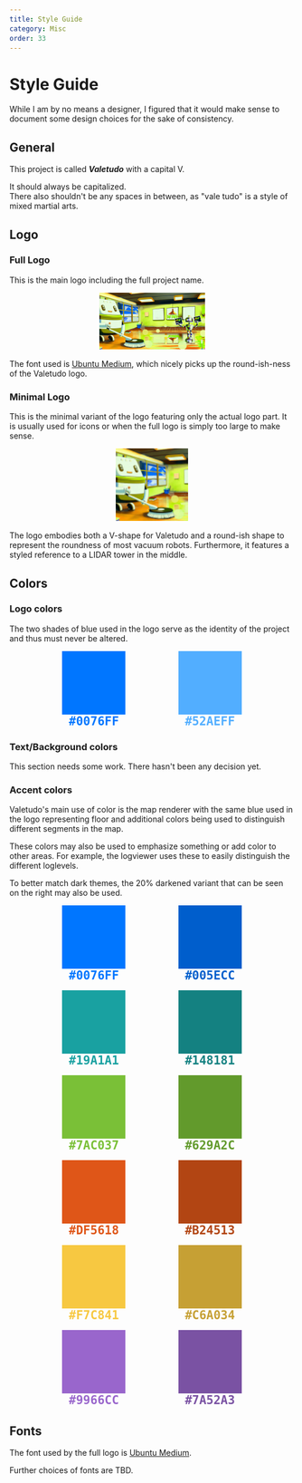```yaml
---
title: Style Guide
category: Misc
order: 33
---
```

# Style Guide

While I am by no means a designer, I figured that it would make sense to document some design choices for the sake
of consistency.


## General

This project is called <em style="font-weight: bold;">Valetudo</em> with a capital V.

It should always be capitalized.<br/>
There also shouldn't be any spaces in between, as "vale tudo" is a style of mixed martial arts.

## Logo

### Full Logo

This is the main logo including the full project name.


<div style="text-align: center; margin-bottom: 0.5em;">
<img src="../img/robomaid_logo_large.png" alt="Valetudo Full Logo">
</div>

The font used is <a href="https://en.wikipedia.org/wiki/Ubuntu_(typeface)" rel="noopener" target="_blank">Ubuntu Medium</a>,
which nicely picks up the round-ish-ness of the Valetudo logo.


### Minimal Logo

This is the minimal variant of the logo featuring only the actual logo part.
It is usually used for icons or when the full logo is simply too large to make sense.

<div style="text-align: center; margin-bottom: 0.5em;">
<img src="../img/robomaid_logo_small.png" width="128em" alt="Valetudo Minimal Logo">
</div>

The logo embodies both a V-shape for Valetudo and a round-ish shape to represent the roundness
of most vacuum robots. Furthermore, it features a styled reference to a LIDAR tower in the middle.


## Colors

### Logo colors

The two shades of blue used in the logo serve as the identity of the project and thus must never be altered.

<div style="display:flex; flex-grow: 1; justify-content: space-evenly; text-align: center; margin-bottom: 1em;">
<div>
    <div style="background-color:#0076FF; height: 8em; width: 8em;"></div>
    <div style="color:#0076FF; font-weight:bolder; font-size: 1.5em; font-family: monospace;">#0076FF</div>
</div>
    
<div>
    <div style="background-color:#52AEFF; height: 8em; width: 8em;"></div>
    <div style="color:#52AEFF; font-weight:bolder; font-size: 1.5em; font-family: monospace;">#52AEFF</div>
</div>
</div>

### Text/Background colors

This section needs some work. There hasn't been any decision yet.

### Accent colors

Valetudo's main use of color is the map renderer with the same blue used in the logo representing floor
and additional colors being used to distinguish different segments in the map.

These colors may also be used to emphasize something or add color to other areas.
For example, the logviewer uses these to easily distinguish the different loglevels.

To better match dark themes, the 20% darkened variant that can be seen on the right may also be used.

<div style="display:flex; flex-grow: 1; justify-content: space-evenly; text-align: center">
<div>
    <div style="background-color:#0076FF; height: 8em; width: 8em;"></div>
    <div style="color:#0076FF; font-weight:bolder; font-size: 1.5em; font-family: monospace;">#0076FF</div>
</div>

<div>
    <div style="background-color:#005ECC; height: 8em; width: 8em;"></div>
    <div style="color:#005ECC; font-weight:bolder; font-size: 1.5em; font-family: monospace;">#005ECC</div>
</div>
</div>


<div style="display:flex; flex-grow: 1; justify-content: space-evenly; text-align: center; margin-top: 1em;">
<div>
    <div style="background-color:#19A1A1; height: 8em; width: 8em;"></div>
    <div style="color:#19A1A1; font-weight:bolder; font-size: 1.5em; font-family: monospace;">#19A1A1</div>
</div>

<div>
    <div style="background-color:#148181; height: 8em; width: 8em;"></div>
    <div style="color:#148181; font-weight:bolder; font-size: 1.5em; font-family: monospace;">#148181</div>
</div>
</div>

<div style="display:flex; flex-grow: 1; justify-content: space-evenly; text-align: center; margin-top: 1em;">
<div>
    <div style="background-color:#7AC037; height: 8em; width: 8em;"></div>
    <div style="color:#7AC037; font-weight:bolder; font-size: 1.5em; font-family: monospace;">#7AC037</div>
</div>

<div>
    <div style="background-color:#629A2C; height: 8em; width: 8em;"></div>
    <div style="color:#629A2C; font-weight:bolder; font-size: 1.5em; font-family: monospace;">#629A2C</div>
</div>
</div>

<div style="display:flex; flex-grow: 1; justify-content: space-evenly; text-align: center; margin-top: 1em;">
<div>
    <div style="background-color:#DF5618; height: 8em; width: 8em;"></div>
    <div style="color:#DF5618; font-weight:bolder; font-size: 1.5em; font-family: monospace;">#DF5618</div>
</div>

<div>
    <div style="background-color:#B24513; height: 8em; width: 8em;"></div>
    <div style="color:#B24513; font-weight:bolder; font-size: 1.5em; font-family: monospace;">#B24513</div>
</div>
</div>

<div style="display:flex; flex-grow: 1; justify-content: space-evenly; text-align: center; margin-top: 1em;">
<div>
    <div style="background-color:#F7C841; height: 8em; width: 8em;"></div>
    <div style="color:#F7C841; font-weight:bolder; font-size: 1.5em; font-family: monospace;">#F7C841</div>
</div>

<div>
    <div style="background-color:#C6A034; height: 8em; width: 8em;"></div>
    <div style="color:#C6A034; font-weight:bolder; font-size: 1.5em; font-family: monospace;">#C6A034</div>
</div>
</div>

<div style="display:flex; flex-grow: 1; justify-content: space-evenly; text-align: center; margin-top: 1em;">
<div>
    <div style="background-color:#9966CC; height: 8em; width: 8em;"></div>
    <div style="color:#9966CC; font-weight:bolder; font-size: 1.5em; font-family: monospace;">#9966CC</div>
</div>

<div>
    <div style="background-color:#7A52A3; height: 8em; width: 8em;"></div>
    <div style="color:#7A52A3; font-weight:bolder; font-size: 1.5em; font-family: monospace;">#7A52A3</div>
</div>
</div>

## Fonts

The font used by the full logo is <a href="https://en.wikipedia.org/wiki/Ubuntu_(typeface)" rel="noopener" target="_blank">Ubuntu Medium</a>.

Further choices of fonts are TBD.
